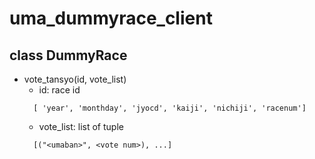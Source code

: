 # uma_dummyrace_client

## class DummyRace
* vote_tansyo(id, vote_list)
  * id: race id
  ```
    [ 'year', 'monthday', 'jyocd', 'kaiji', 'nichiji', 'racenum']
  ```
  * vote_list: list of tuple 
  ```
    [("<umaban>", <vote num>), ...] 
  ```
